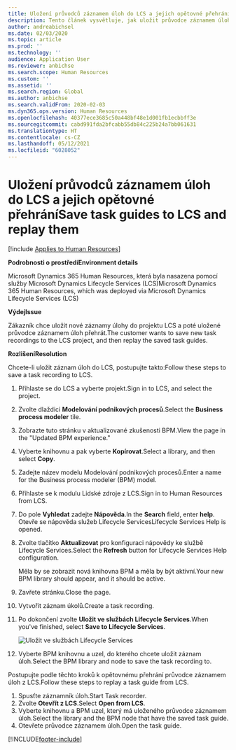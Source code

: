 ```yaml
---
title: Uložení průvodců záznamem úloh do LCS a jejich opětovné přehrání
description: Tento článek vysvětluje, jak uložit průvodce záznamem úloh do Microsoft Dynamics Lifecycle Services (LCS) a poté je opětovně přehrát.
author: andreabichsel
ms.date: 02/03/2020
ms.topic: article
ms.prod: ''
ms.technology: ''
audience: Application User
ms.reviewer: anbichse
ms.search.scope: Human Resources
ms.custom: ''
ms.assetid: ''
ms.search.region: Global
ms.author: anbichse
ms.search.validFrom: 2020-02-03
ms.dyn365.ops.version: Human Resources
ms.openlocfilehash: 40377ece3685c50a448bf48e1d001fb1ecbbff3e
ms.sourcegitcommit: cabd991fda2bfcabb55db84c225b24a7bb061631
ms.translationtype: HT
ms.contentlocale: cs-CZ
ms.lasthandoff: 05/12/2021
ms.locfileid: "6028052"
---
```

# <a name="save-task-guides-to-lcs-and-replay-them"></a><span data-ttu-id="a7a62-103">Uložení průvodců záznamem úloh do LCS a jejich opětovné přehrání</span><span class="sxs-lookup"><span data-stu-id="a7a62-103">Save task guides to LCS and replay them</span></span>

[!include [Applies to Human Resources](../includes/applies-to-hr.md)]

<span data-ttu-id="a7a62-104">**Podrobnosti o prostředí**</span><span class="sxs-lookup"><span data-stu-id="a7a62-104">**Environment details**</span></span> 

<span data-ttu-id="a7a62-105">Microsoft Dynamics 365 Human Resources, která byla nasazena pomocí služby Microsoft Dynamics Lifecycle Services (LCS)</span><span class="sxs-lookup"><span data-stu-id="a7a62-105">Microsoft Dynamics 365 Human Resources, which was deployed via Microsoft Dynamics Lifecycle Services (LCS)</span></span>

<span data-ttu-id="a7a62-106">**Výdej**</span><span class="sxs-lookup"><span data-stu-id="a7a62-106">**Issue**</span></span>

<span data-ttu-id="a7a62-107">Zákazník chce uložit nové záznamy úlohy do projektu LCS a poté uložené průvodce záznamem úloh přehrát.</span><span class="sxs-lookup"><span data-stu-id="a7a62-107">The customer wants to save new task recordings to the LCS project, and then replay the saved task guides.</span></span>

<span data-ttu-id="a7a62-108">**Rozlišení**</span><span class="sxs-lookup"><span data-stu-id="a7a62-108">**Resolution**</span></span>

<span data-ttu-id="a7a62-109">Chcete-li uložit záznam úloh do LCS, postupujte takto:</span><span class="sxs-lookup"><span data-stu-id="a7a62-109">Follow these steps to save a task recording to LCS.</span></span>

1. <span data-ttu-id="a7a62-110">Přihlaste se do LCS a vyberte projekt.</span><span class="sxs-lookup"><span data-stu-id="a7a62-110">Sign in to LCS, and select the project.</span></span>
2. <span data-ttu-id="a7a62-111">Zvolte dlaždici **Modelování podnikových procesů**.</span><span class="sxs-lookup"><span data-stu-id="a7a62-111">Select the **Business process modeler** tile.</span></span>
3. <span data-ttu-id="a7a62-112">Zobrazte tuto stránku v aktualizované zkušenosti BPM.</span><span class="sxs-lookup"><span data-stu-id="a7a62-112">View the page in the "Updated BPM experience."</span></span>
4. <span data-ttu-id="a7a62-113">Vyberte knihovnu a pak vyberte **Kopírovat**.</span><span class="sxs-lookup"><span data-stu-id="a7a62-113">Select a library, and then select **Copy**.</span></span>
5. <span data-ttu-id="a7a62-114">Zadejte název modelu Modelování podnikových procesů.</span><span class="sxs-lookup"><span data-stu-id="a7a62-114">Enter a name for the Business process modeler (BPM) model.</span></span>
6. <span data-ttu-id="a7a62-115">Přihlaste se k modulu Lidské zdroje z LCS.</span><span class="sxs-lookup"><span data-stu-id="a7a62-115">Sign in to Human Resources from LCS.</span></span>
7. <span data-ttu-id="a7a62-116">Do pole **Vyhledat** zadejte **Nápověda**.</span><span class="sxs-lookup"><span data-stu-id="a7a62-116">In the **Search** field, enter **help**.</span></span> <span data-ttu-id="a7a62-117">Otevře se nápověda služeb Lifecycle Services</span><span class="sxs-lookup"><span data-stu-id="a7a62-117">Lifecycle Services Help is opened.</span></span>
8. <span data-ttu-id="a7a62-118">Zvolte tlačítko **Aktualizovat** pro konfiguraci nápovědy ke službě Lifecycle Services.</span><span class="sxs-lookup"><span data-stu-id="a7a62-118">Select the **Refresh** button for Lifecycle Services Help configuration.</span></span>

    <span data-ttu-id="a7a62-119">Měla by se zobrazit nová knihovna BPM a měla by být aktivní.</span><span class="sxs-lookup"><span data-stu-id="a7a62-119">Your new BPM library should appear, and it should be active.</span></span>

9. <span data-ttu-id="a7a62-120">Zavřete stránku.</span><span class="sxs-lookup"><span data-stu-id="a7a62-120">Close the page.</span></span>
10. <span data-ttu-id="a7a62-121">Vytvořit záznam úkolů.</span><span class="sxs-lookup"><span data-stu-id="a7a62-121">Create a task recording.</span></span>
11. <span data-ttu-id="a7a62-122">Po dokončení zvolte **Uložit ve službách Lifecycle Services**.</span><span class="sxs-lookup"><span data-stu-id="a7a62-122">When you've finished, select **Save to Lifecycle Services**.</span></span>

    ![Uložit ve službách Lifecycle Services](media/task-guides.png)

12. <span data-ttu-id="a7a62-124">Vyberte BPM knihovnu a uzel, do kterého chcete uložit záznam úloh.</span><span class="sxs-lookup"><span data-stu-id="a7a62-124">Select the BPM library and node to save the task recording to.</span></span>

<span data-ttu-id="a7a62-125">Postupujte podle těchto kroků k opětovnému přehrání průvodce záznamem úloh z LCS.</span><span class="sxs-lookup"><span data-stu-id="a7a62-125">Follow these steps to replay a task guide from LCS.</span></span>

1. <span data-ttu-id="a7a62-126">Spusťte záznamník úloh.</span><span class="sxs-lookup"><span data-stu-id="a7a62-126">Start Task recorder.</span></span>
2. <span data-ttu-id="a7a62-127">Zvolte **Otevřít z LCS**.</span><span class="sxs-lookup"><span data-stu-id="a7a62-127">Select **Open from LCS**.</span></span>
3. <span data-ttu-id="a7a62-128">Vyberte knihovnu a BPM uzel, který má uloženého průvodce záznamem úloh.</span><span class="sxs-lookup"><span data-stu-id="a7a62-128">Select the library and the BPM node that have the saved task guide.</span></span>
4. <span data-ttu-id="a7a62-129">Otevřete průvodce záznamem úloh.</span><span class="sxs-lookup"><span data-stu-id="a7a62-129">Open the task guide.</span></span>


[!INCLUDE[footer-include](../includes/footer-banner.md)]